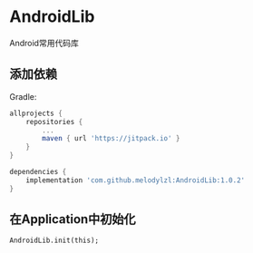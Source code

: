 # AndroidLib
Android常用代码库

## 添加依赖

Gradle:
```groovy
allprojects {
	repositories {
		...
		maven { url 'https://jitpack.io' }
	}
}
```
```groovy
dependencies {
	implementation 'com.github.melodylzl:AndroidLib:1.0.2'
}
```

## 在Application中初始化
```
AndroidLib.init(this);
```
